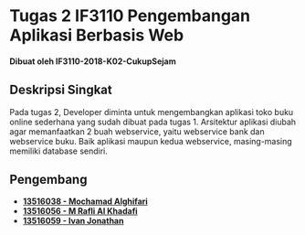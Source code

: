 # Tugas 2 IF3110 Pengembangan Aplikasi Berbasis Web
#### Dibuat oleh IF3110-2018-K02-CukupSejam

## Deskripsi Singkat

Pada tugas 2, Developer diminta untuk mengembangkan aplikasi toko buku online sederhana yang sudah dibuat pada tugas 1. Arsitektur aplikasi diubah agar memanfaatkan 2 buah webservice, yaitu webservice bank dan webservice buku. Baik aplikasi maupun kedua webservice, masing-masing memiliki database sendiri.

## Pengembang

- **[13516038 - Mochamad Alghifari](http://gitlab.informatika.org/mo.alghifari)**
- **[13516056 - M Rafli Al Khadafi](http://gitlab.informatika.org/raflyalk-1)**
- **[13516059 - Ivan Jonathan](http://gitlab.informatika.org/ivanj09)**
